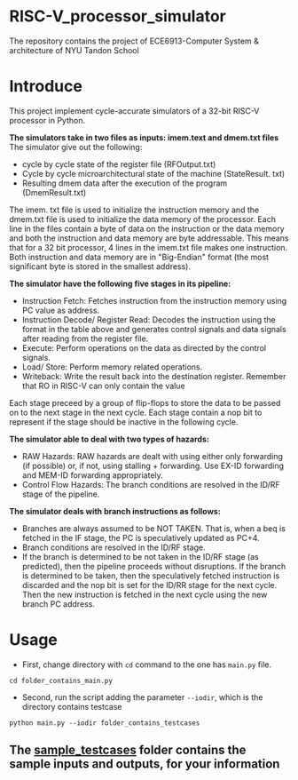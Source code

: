 # RISC-V_processor_simulator
The repository contains the project of ECE6913-Computer System & architecture of NYU Tandon School
# Introduce
This project implement cycle-accurate simulators of a 32-bit RISC-V processor in Python.

**The simulators take in two files as inputs: imem.text and dmem.txt files**
The simulator give out the following:
- cycle by cycle state of the register file (RFOutput.txt)
- Cycle by cycle microarchitectural state of the machine (StateResult. txt)
- Resulting dmem data after the execution of the program (DmemResult.txt)

The imem. txt file is used to initialize the instruction memory and the dmem.txt file is used to initialize the data memory of the processor. Each line in the files contain a byte of data on the instruction or the data memory and both the instruction and data memory are byte addressable. This means that for a 32 bit processor, 4 lines in the imem.txt file makes one instruction. Both instruction and data memory are in "Big-Endian" format (the most significant byte is stored in the smallest address).

**The simulator have the following five stages in its pipeline:**
- Instruction Fetch: Fetches instruction from the instruction memory using PC value as address.
- Instruction Decode/ Register Read: Decodes the instruction using the format in the table above and generates control signals and data signals after reading from the register file.
- Execute: Perform operations on the data as directed by the control signals.
- Load/ Store: Perform memory related operations.
- Writeback: Write the result back into the destination register. Remember that RO in RISC-V can only contain the value

Each stage preceed by a group of flip-flops to store the data to be passed on to the next stage in the next cycle. Each stage contain a nop bit to represent if the stage should be inactive in the following cycle.

**The simulator able to deal with two types of hazards:**
- RAW Hazards: RAW hazards are dealt with using either only forwarding (if possible) or, if not, using stalling + forwarding. Use EX-ID forwarding and MEM-ID forwarding appropriately.
- Control Flow Hazards: The branch conditions are resolved in the ID/RF stage of the pipeline.

**The simulator deals with branch instructions as follows:**
- Branches are always assumed to be NOT TAKEN. That is, when a beq is fetched in the IF stage, the PC is speculatively updated as PC+4.
- Branch conditions are resolved in the ID/RF stage.
- If the branch is determined to be not taken in the ID/RF stage (as predicted), then the pipeline proceeds without disruptions. If the branch is determined to be taken, then the speculatively fetched instruction is discarded and the nop bit is set for the ID/RR stage for the next cycle. Then the new instruction is fetched in the next cycle using the new branch PC address.

# Usage
- First, change directory with `cd` command to the one has `main.py` file.
```
cd folder_contains_main.py
```

-  Second, run the script adding the parameter `--iodir`, which is the directory contains testcase
```
python main.py --iodir folder_contains_testcases
```

## The [sample_testcases](https://github.com/jinrui-rey/RISC-V_processor_simulator/tree/main/Sample_testcases) folder contains the sample inputs and outputs, for your information


